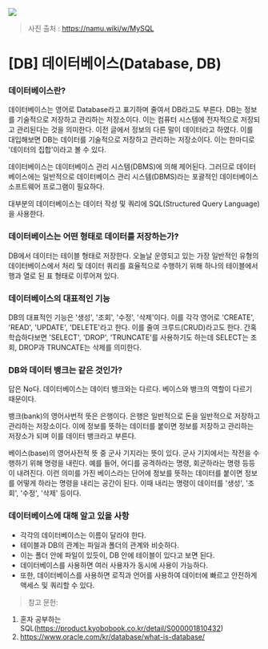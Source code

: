 ![](https://velog.velcdn.com/images/chrios99/post/bc299d12-855d-4574-95bc-83f6d6c72835/image.png)
> 사진 출처 : https://namu.wiki/w/MySQL

# [DB] 데이터베이스(Database, DB)

### 데이터베이스란?
데이터베이스는 영어로 Database라고 표기하며 줄여서 DB라고도 부른다. DB는 정보를 기술적으로 저장하고 관리하는 저장소이다. 이는 컴퓨터 시스템에 전자적으로 저장되고 관리된다는 것을 의미한다. 이전 글에서 정보의 다른 말이 데이터라고 하였다. 이를 대입해보면 DB는 데이터를 기술적으로 저장하고 관리하는 저장소이다. 이는 한마디로 '데이터의 집합'이라고 볼 수 있다.

데이터베이스는 데이터베이스 관리 시스템(DBMS)에 의해 제어된다. 그러므로 데이터베이스에는 일반적으로 데이터베이스 관리 시스템(DBMS)라는 포괄적인 데이터베이스 소프트웨어 프로그램이 필요하다.

대부분의 데이터베이스는 데이터 작성 및 쿼리에 SQL(Structured Query Language)을 사용한다.

### 데이터베이스는 어떤 형태로 데이터를 저장하는가?
DB에서 데이터는 테이블 형태로 저장한다. 오늘날 운영되고 있는 가장 일반적인 유형의 데이터베이스에서 처리 및 데이터 쿼리를 효율적으로 수행하기 위해 하나의 테이블에서 행과 열로 된 표 형태로 이루어져 있다.

### 데이터베이스의 대표적인 기능
DB의 대표적인 기능은 '생성', '조회', '수정', '삭제'이다. 이를 각각 영어로 'CREATE', 'READ', 'UPDATE', 'DELETE'라고 한다. 이를 줄여 크루드(CRUD)라고도 한다. 간혹 학습하다보면 'SELECT', 'DROP', 'TRUNCATE'를 사용하기도 하는데 SELECT는 조회, DROP과 TRUNCATE는 삭제를 의미한다.

### DB와 데이터 뱅크는 같은 것인가?
답은 No다. 데이터베이스는 데이터 뱅크와는 다르다. 베이스와 뱅크의 역할이 다르기 때문이다.

뱅크(bank)의 영어사번적 뜻은 은행이다. 은행은 일반적으로 돈을 일반적으로 저장하고 관리하는 저장소이다. 이에 정보를 뜻하는 데이터를 붙이면 정보를 저장하고 관리하는 저장소가 되며 이를 데이터 뱅크라고 부른다.

베이스(base)의 영어사전적 뜻 중 군사 기지라는 뜻이 있다. 군사 기지에서는 작전을 수행하기 위해 명령을 내린다. 예를 들어, 어디를 공격하라는 명령, 회군하라는 명령 등등이 내려진다. 이런 의미를 가진 베이스라는 단어에 정보를 뜻하는 데이터를 붙이면 정보를 어떻게 하라는 명령을 내리는 공간이 된다. 이때 내리는 명령이 데이터를 '생성', '조회', '수정', '삭제' 등이다.

### 데이터베이스에 대해 알고 있을 사항
- 각각의 데이터베이스는 이름이 달라야 한다.
- 테이블과 DB의 관계는 파일과 폴더의 관계와 비슷하다.
- 이는 폴더 안에 파일이 있듯이, DB 안에 테이블이 있다고 보면 된다.
- 데이터베이스를 사용하면 여러 사용자가 동시에 사용이 가능하다.
- 또한, 데이터베이스를 사용하면 로직과 언어를 사용하여 데이터에 빠르고 안전하게 액세스 및 쿼리할 수 있다.


> 참고 문헌:
1. 혼자 공부하는 SQL(https://product.kyobobook.co.kr/detail/S000001810432)
2. https://www.oracle.com/kr/database/what-is-database/
